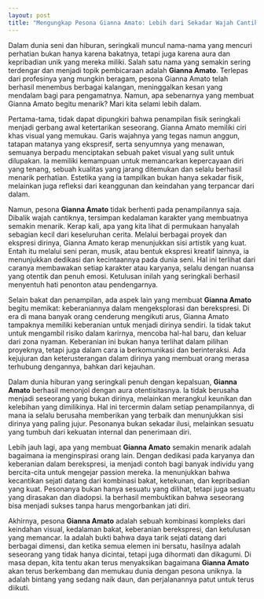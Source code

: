 ```yaml
---
layout: post
title: "Mengungkap Pesona Gianna Amato: Lebih dari Sekadar Wajah Cantik"
---
```


Dalam dunia seni dan hiburan, seringkali muncul nama-nama yang mencuri perhatian bukan hanya karena bakatnya, tetapi juga karena aura dan kepribadian unik yang mereka miliki. Salah satu nama yang semakin sering terdengar dan menjadi topik pembicaraan adalah **Gianna Amato**. Terlepas dari profesinya yang mungkin beragam, pesona Gianna Amato telah berhasil menembus berbagai kalangan, meninggalkan kesan yang mendalam bagi para pengamatnya. Namun, apa sebenarnya yang membuat Gianna Amato begitu menarik? Mari kita selami lebih dalam.

Pertama-tama, tidak dapat dipungkiri bahwa penampilan fisik seringkali menjadi gerbang awal ketertarikan seseorang. Gianna Amato memiliki ciri khas visual yang memukau. Garis wajahnya yang tegas namun anggun, tatapan matanya yang ekspresif, serta senyumnya yang menawan, semuanya berpadu menciptakan sebuah paket visual yang sulit untuk dilupakan. Ia memiliki kemampuan untuk memancarkan kepercayaan diri yang tenang, sebuah kualitas yang jarang ditemukan dan selalu berhasil menarik perhatian. Estetika yang ia tampilkan bukan hanya sekadar fisik, melainkan juga refleksi dari keanggunan dan keindahan yang terpancar dari dalam.

Namun, pesona **Gianna Amato** tidak berhenti pada penampilannya saja. Dibalik wajah cantiknya, tersimpan kedalaman karakter yang membuatnya semakin menarik. Kerap kali, apa yang kita lihat di permukaan hanyalah sebagian kecil dari keseluruhan cerita. Melalui berbagai proyek dan ekspresi dirinya, Gianna Amato kerap menunjukkan sisi artistik yang kuat. Entah itu melalui seni peran, musik, atau bentuk ekspresi kreatif lainnya, ia menunjukkan dedikasi dan kecintaannya pada dunia seni. Hal ini terlihat dari caranya membawakan setiap karakter atau karyanya, selalu dengan nuansa yang otentik dan penuh emosi. Ketulusan inilah yang seringkali berhasil menyentuh hati penonton atau pendengarnya.

Selain bakat dan penampilan, ada aspek lain yang membuat **Gianna Amato** begitu memikat: keberaniannya dalam mengeksplorasi dan berekspresi. Di era di mana banyak orang cenderung mengikuti arus, Gianna Amato tampaknya memiliki keberanian untuk menjadi dirinya sendiri. Ia tidak takut untuk mengambil risiko dalam karirnya, mencoba hal-hal baru, dan keluar dari zona nyaman. Keberanian ini bukan hanya terlihat dalam pilihan proyeknya, tetapi juga dalam cara ia berkomunikasi dan berinteraksi. Ada kejujuran dan keterusterangan dalam dirinya yang membuat orang merasa terhubung dengannya, bahkan dari kejauhan.

Dalam dunia hiburan yang seringkali penuh dengan kepalsuan, **Gianna Amato** berhasil menonjol dengan aura otentisitasnya. Ia tidak berusaha menjadi seseorang yang bukan dirinya, melainkan merangkul keunikan dan kelebihan yang dimilikinya. Hal ini tercermin dalam setiap penampilannya, di mana ia selalu berusaha memberikan yang terbaik dan menunjukkan sisi dirinya yang paling jujur. Pesonanya bukan sekadar ilusi, melainkan sesuatu yang tumbuh dari kekuatan internal dan penerimaan diri.

Lebih jauh lagi, apa yang membuat **Gianna Amato** semakin menarik adalah bagaimana ia menginspirasi orang lain. Dengan dedikasi pada karyanya dan keberanian dalam berekspresi, ia menjadi contoh bagi banyak individu yang bercita-cita untuk mengejar passion mereka. Ia menunjukkan bahwa kecantikan sejati datang dari kombinasi bakat, ketekunan, dan kepribadian yang kuat. Pesonanya bukan hanya sesuatu yang dilihat, tetapi juga sesuatu yang dirasakan dan diadopsi. Ia berhasil membuktikan bahwa seseorang bisa menjadi sukses tanpa harus mengorbankan jati diri.

Akhirnya, pesona **Gianna Amato** adalah sebuah kombinasi kompleks dari keindahan visual, kedalaman bakat, keberanian berekspresi, dan ketulusan yang memancar. Ia adalah bukti bahwa daya tarik sejati datang dari berbagai dimensi, dan ketika semua elemen ini bersatu, hasilnya adalah seseorang yang tidak hanya dicintai, tetapi juga dihormati dan dikagumi. Di masa depan, kita tentu akan terus menyaksikan bagaimana **Gianna Amato** akan terus berkembang dan memukau dunia dengan pesona uniknya. Ia adalah bintang yang sedang naik daun, dan perjalanannya patut untuk terus diikuti.

